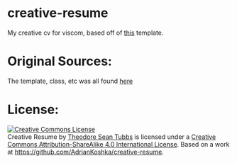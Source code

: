 # creative-resume
My creative cv for viscom, based off of [this](https://www.sharelatex.com/templates/cv-or-resume/fancy-cv) template.


# Original Sources:

The template, class, etc was all found [here](https://www.sharelatex.com/templates/cv-or-resume/fancy-cv)

# License:

<a rel="license" href="http://creativecommons.org/licenses/by-sa/4.0/"><img alt="Creative Commons License" style="border-width:0" src="https://i.creativecommons.org/l/by-sa/4.0/88x31.png" /></a><br /><span xmlns:dct="http://purl.org/dc/terms/" href="http://purl.org/dc/dcmitype/Text" property="dct:title" rel="dct:type">Creative Resume</span> by <a xmlns:cc="http://creativecommons.org/ns#" href="https://github.com/AdrianKoshka/creative-resume" property="cc:attributionName" rel="cc:attributionURL">Theodore Sean Tubbs</a> is licensed under a <a rel="license" href="http://creativecommons.org/licenses/by-sa/4.0/">Creative Commons Attribution-ShareAlike 4.0 International License</a>. Based on a work at <a xmlns:dct="http://purl.org/dc/terms/" href="https://github.com/AdrianKoshka/creative-resume" rel="dct:source">https://github.com/AdrianKoshka/creative-resume</a>.
